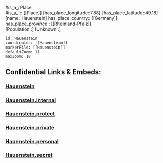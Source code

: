 ﻿---
location: [49.18,7.88] 
mapzoom: [7,12] 
mapmarker: city 
type: City
tags:
- geo/City


SpocWebEntityId: 30808
isDeleted: false
confidential: public

---
#is_a_/Place  
#is_a_ :: [[Place]] 
[has_place_longitude::7.88] 
[has_place_latitude::49.18] 
[name::Hauenstein] 
has_place_country:: [[Germany]]  
has_place_province:: [[Rheinland-Pfalz]]  
[Population::] 
[Unknown::] 


```leaflet
id: Hauenstein
coordinates: [[Hauenstein]] 
markerFile: [[Hauenstein]] 
defaultZoom: 11 
maxZoom: 18
```


## Confidential Links & Embeds: 

### [Hauenstein](/_public/Earth/Continent/Europe/Europe~Central/Germany/Germany~West/Rheinland-Pfalz/counties~RP/Südwestpfalz/cities~Südwestpfalz/Hauenstein.md) 

### [Hauenstein.internal](/_internal/Earth/Continent/Europe/Europe~Central/Germany/Germany~West/Rheinland-Pfalz/counties~RP/Südwestpfalz/cities~Südwestpfalz/Hauenstein.internal.md) 

### [Hauenstein.protect](/_protect/Earth/Continent/Europe/Europe~Central/Germany/Germany~West/Rheinland-Pfalz/counties~RP/Südwestpfalz/cities~Südwestpfalz/Hauenstein.protect.md) 

### [Hauenstein.private](/_private/Earth/Continent/Europe/Europe~Central/Germany/Germany~West/Rheinland-Pfalz/counties~RP/Südwestpfalz/cities~Südwestpfalz/Hauenstein.private.md) 

### [Hauenstein.personal](/_personal/Earth/Continent/Europe/Europe~Central/Germany/Germany~West/Rheinland-Pfalz/counties~RP/Südwestpfalz/cities~Südwestpfalz/Hauenstein.personal.md) 

### [Hauenstein.secret](/_secret/Earth/Continent/Europe/Europe~Central/Germany/Germany~West/Rheinland-Pfalz/counties~RP/Südwestpfalz/cities~Südwestpfalz/Hauenstein.secret.md) 
